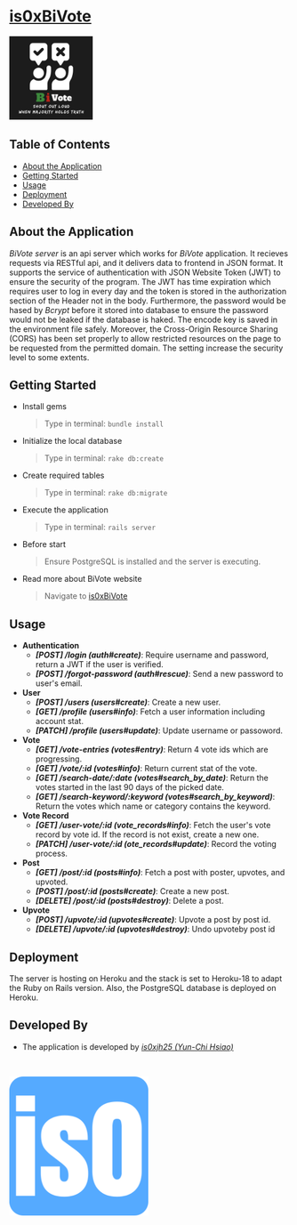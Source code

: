 # [is0xBiVote](https://is0xbivote.web.app)
<p align="left">
  <img alt="Logo" src="demo/bivote-favicon.png" width="150" >

## Table of Contents
* [About the Application](#about-the-application)
* [Getting Started](#getting-started)
* [Usage](#usage)
* [Deployment](#deployment)
* [Developed By](#developed-by)

## About the Application
_BiVote server_ is an api server which works for _BiVote_ application. It recieves requests via RESTful api, and it delivers data to frontend in JSON format. It supports the service of authentication with JSON Website Token (JWT) to ensure the security of the program. The JWT has time expiration which requires user to log in every day and the token is stored in the authorization section of the Header not in the body. Furthermore, the password would be hased by _Bcrypt_ before it stored into database to ensure the password would not be leaked if the database is haked. The encode key is saved in the environment file safely. Moreover, the Cross-Origin Resource Sharing (CORS) has been set properly to allow restricted resources on the page to be requested from the permitted domain. The setting increase the security level to some extents. 

## Getting Started
- Install gems
  > Type in terminal: `bundle install`
- Initialize the local database
  > Type in terminal: `rake db:create`
- Create required tables
  > Type in terminal: `rake db:migrate`
- Execute the application
  > Type in terminal: `rails server`
- Before start
  > Ensure PostgreSQL is installed and the server is executing.
- Read more about BiVote website
  > Navigate to [is0xBiVote](https://github.com/is0xjh25/is0xBiVote)

## Usage
- **Authentication**
  - ***[POST] /login (auth#create)***: Require username and password, return a JWT if the user is verified.
  - ***[POST] /forgot-password (auth#rescue)***: Send a new password to user's email.
- **User**
  - ***[POST] /users (users#create)***: Create a new user.
  - ***[GET] /profile (users#info)***: Fetch a user information including account stat.
  - ***[PATCH] /profile (users#update)***: Update username or passoword.
- **Vote**
  - ***[GET] /vote-entries (votes#entry)***: Return 4 vote ids which are progressing.
  - ***[GET] /vote/:id (votes#info)***: Return current stat of the vote.
  - ***[GET] /search-date/:date (votes#search_by_date)***: Return the votes started in the last 90 days of the picked date.
  - ***[GET] /search-keyword/:keyword (votes#search_by_keyword)***: Return the votes which name or category contains the keyword.
- **Vote Record**
  - ***[GET] /user-vote/:id (vote_records#info)***: Fetch the user's vote record by vote id. If the record is not exist, create a new one.
  - ***[PATCH] /user-vote/:id (ote_records#update)***: Record the voting process.
- **Post**
  - ***[GET] /post/:id (posts#info)***: Fetch a post with poster, upvotes, and upvoted.
  - ***[POST] /post/:id (posts#create)***: Create a new post.
  - ***[DELETE] /post/:id (posts#destroy)***: Delete a post.
- **Upvote**
  - ***[POST] /upvote/:id (upvotes#create)***: Upvote a post by post id.
  - ***[DELETE] /upvote/:id (upvotes#destroy)***: Undo upvoteby post id
    
## Deployment
The server is hosting on Heroku and the stack is set to Heroku-18 to adapt the Ruby on Rails version. Also, the PostgreSQL database is deployed on Heroku.
  
## Developed By
- The application is developed by _[is0xjh25 (Yun-Chi Hsiao)](https://is0xjh25.github.io)_ 
<br/>
<p align="left">
  <img alt="Favicon" src="demo/is0-favicon.png" width="250" >
